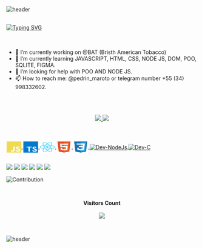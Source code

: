 ![header](https://capsule-render.vercel.app/api?type=rounded&color=gradient&height=300&section=header&text=Welcome%20%&fontSize=45) 
<br>
<br>
 
[![Typing SVG](https://readme-typing-svg.herokuapp.com/?color=2f416&size=35&center=true&vCenter=true&width=1000&lines=HELLO,+My+name+is+Pedro+Paulo+Teodoro;I'm+30+years+old;I+from+Uberlândia,+MG;I+study+Systems+Analyst+Developer+at+Pitágoras;Have+a+Good+Time!+:%29)](https://git.io/typing-svg)
<br>
<br>
<br>

<!--
**DevMaroto/DevMaroto** is a ✨ _special_ ✨ repository because its `README.md` (this file) appears on your GitHub profile.

Here are some ideas to get you started: -->

- 🔭 I’m currently working on @BAT (Bristh American Tobacco)
- 🌱 I’m currently learning JAVASCRIPT, HTML, CSS, NODE JS, DOM, POO, SQLITE, FIGMA.
- 🤔 I’m looking for help with POO AND NODE JS.
- 📫 How to reach me: @pedrin_maroto or telegram number +55 (34) 998332602.

<br>
<br>
<br>

<div align="center">
  <a href="https://github.com/DevMaroto">
  <img height="180em" src="https://github-readme-stats.vercel.app/api?username=DevMaroto&show_icons=true&theme=tokyonight&include_all_commits=true&count_private=true"/>
  <img height="180em" src="https://github-readme-stats.vercel.app/api/top-langs/?username=DevMaroto&layout=compact&langs_count=7&theme=tokyonight"/>
</div>

<br>
<br>

<div style="display: inline_block"><br>
  <img align="center" alt="Dev-Js" height="30" width="40" src="https://raw.githubusercontent.com/devicons/devicon/master/icons/javascript/javascript-plain.svg">
  <img align="center" alt="Dev-Ts" height="30" width="40" src="https://raw.githubusercontent.com/devicons/devicon/master/icons/typescript/typescript-plain.svg">
  <img align="center" alt="Dev-React" height="30" width="40" src="https://raw.githubusercontent.com/devicons/devicon/master/icons/react/react-original.svg">
  <img align="center" alt="Dev-HTML" height="30" width="40" src="https://raw.githubusercontent.com/devicons/devicon/master/icons/html5/html5-original.svg">
  <img align="center" alt="Dev-CSS" height="30" width="40" src="https://raw.githubusercontent.com/devicons/devicon/master/icons/css3/css3-original.svg">
  <img align="center" alt="Dev-NodeJs" height="30" width="40" src="https://cdn.jsdelivr.net/gh/devicons/devicon/icons/nodejs/nodejs-original-wordmark.svg">
  <img align="center" alt="Dev-C" height="30" width="40" src="https://cdn.jsdelivr.net/gh/devicons/devicon/icons/c/c-original.svg">
  
  
  ##
 
<div> 
  <a href="https://www.youtube.com/channel/UCI4oHMhWMcgTVfzBiN3vBTw" target="_blank"><img src="https://img.shields.io/badge/YouTube-FF0000?style=for-the-badge&logo=youtube&logoColor=white" target="_blank"></a>
  <a href="https://www.instagram.com/pedrin_maroto/" target="_blank"><img src="https://img.shields.io/badge/-Instagram-%23E4405F?style=for-the-badge&logo=instagram&logoColor=white" target="_blank"></a>
 	<a href="https://www.twitch.tv/pedropauloteodoro" target="_blank"><img src="https://img.shields.io/badge/Twitch-9146FF?style=for-the-badge&logo=twitch&logoColor=white" target="_blank"></a>
 <a href="##" target="_blank"><img src="https://img.shields.io/badge/Discord-7289DA?style=for-the-badge&logo=discord&logoColor=white" target="_blank"></a> 
  <a href = "##"><img src="https://img.shields.io/badge/-Gmail-%23333?style=for-the-badge&logo=gmail&logoColor=white" target="_blank"></a>
  <a href="https://www.linkedin.com/in/pedropauloteodoro/" target="_blank"><img src="https://img.shields.io/badge/-LinkedIn-%230077B5?style=for-the-badge&logo=linkedin&logoColor=white" target="_blank"></a> 
 
![Contribution](https://activity-graph.herokuapp.com/graph?username=DevMaroto&theme=gotham&hide_border=true&area=true)
 
</div>

<div align="center">
<br><p align="centre"><b>Visitors Count</b></p>  
<p align="center"><img align="center" src="https://profile-counter.glitch.me/{DevMaroto}/count.svg" /></p> 
<br></div>

![header](https://capsule-render.vercel.app/api?type=waving&color=gradient&height=100&section=footer&text=%&fontSize=90)


